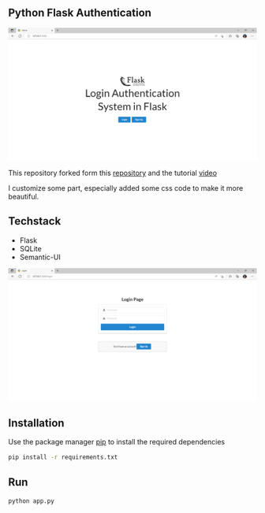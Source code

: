 
## Python Flask Authentication
![home](/static/ss.png)

This repository forked form this [repository](https://github.com/arpanneupane19/Python-Flask-Authentication-Tutorial) and the tutorial [video](https://www.youtube.com/watch?v=71EU8gnZqZQ) 

I customize some part, especially added some css code to make it more beautiful.

## Techstack
- Flask
- SQLite
- Semantic-UI

![login](/static/login.PNG)


## Installation

Use the package manager [pip](https://pip.pypa.io/en/stable/) to install the required dependencies

```zsh
pip install -r requirements.txt 
```

## Run

```zsh
python app.py
```
